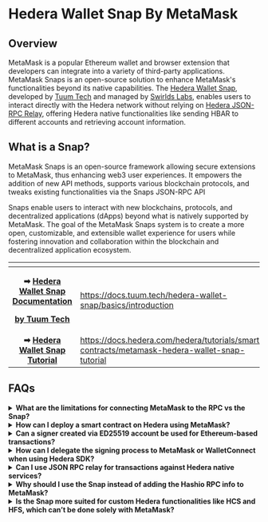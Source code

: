 # Hedera Wallet Snap By MetaMask

## Overview

MetaMask is a popular Ethereum wallet and browser extension that developers can integrate into a variety of third-party applications. MetaMask Snaps is an open-source solution to enhance MetaMask's functionalities beyond its native capabilities. The [Hedera Wallet Snap](https://snaps.metamask.io/snap/npm/hashgraph/hedera-wallet-snap/), developed by [Tuum Tech](https://www.tuum.tech/) and managed by [Swirlds Labs](https://swirldslabs.com/), enables users to interact directly with the Hedera network without relying on [Hedera JSON-RPC Relay](https://github.com/hashgraph/hedera-json-rpc-relay), offering Hedera native functionalities like sending HBAR to different accounts and retrieving account information.

## What is a Snap?

MetaMask Snaps is an open-source framework allowing secure extensions to MetaMask, thus enhancing web3 user experiences. It empowers the addition of new API methods, supports various blockchain protocols, and tweaks existing functionalities via the Snaps JSON-RPC API

Snaps enable users to interact with new blockchains, protocols, and decentralized applications (dApps) beyond what is natively supported by MetaMask. The goal of the MetaMask Snaps system is to create a more open, customizable, and extensible wallet experience for users while fostering innovation and collaboration within the blockchain and decentralized application ecosystem.

<table data-card-size="large" data-view="cards"><thead><tr><th align="center"></th><th data-hidden data-card-target data-type="content-ref"></th></tr></thead><tbody><tr><td align="center"><p><strong>➡</strong> <a href="https://docs.tuum.tech/hedera-wallet-snap/basics/introduction"><strong>Hedera Wallet Snap Documentation</strong></a></p><p><a href="https://docs.tuum.tech/hedera-wallet-snap/basics/introduction"><strong>by Tuum Tech</strong></a></p></td><td><a href="https://docs.tuum.tech/hedera-wallet-snap/basics/introduction">https://docs.tuum.tech/hedera-wallet-snap/basics/introduction</a></td></tr><tr><td align="center"><strong>➡</strong> <a href="https://docs.hedera.com/hedera/tutorials/smart-contracts/metamask-hedera-wallet-snap-tutorial"><strong>Hedera Wallet Snap Tutorial</strong></a></td><td><a href="https://docs.hedera.com/hedera/tutorials/smart-contracts/metamask-hedera-wallet-snap-tutorial">https://docs.hedera.com/hedera/tutorials/smart-contracts/metamask-hedera-wallet-snap-tutorial</a></td></tr></tbody></table>

## FAQs

<details>

<summary><strong>What are the limitations for connecting MetaMask to the RPC vs the Snap?</strong></summary>

The Hedera JSON RPC Relay supports only the methods defined at [Hedera JSON RPC Relay Methods](https://playground.open-rpc.org/?schemaUrl=https%3A%2F%2Fraw.githubusercontent.com%2Fhashgraph%2Fhedera-json-rpc-relay%2Fmain%2Fdocs%2Fopenrpc.json), which are limited to Hedera Smart Contract Services. In contrast, the Hedera Wallet Snap uses the Hedera SDK to interact natively with the ledger, allowing the future support of a wider range of Hedera services like Hedera Token Service, Hedera Consensus Service, and Hedera File Service, beyond just smart contracts.

</details>

<details>

<summary><strong>How can I deploy a smart contract on Hedera using MetaMask?</strong></summary>

To deploy a smart contract on Hedera using MetaMask, you will need to use the [Hedera JSON RPC relay](https://docs.hedera.com/hedera/core-concepts/smart-contracts/deploying-smart-contracts/json-rpc-relay). You can deploy using tools compatible with EVM-based chains. For detailed steps, refer to [Deploying Smart Contracts on Hedera](../../tutorials/smart-contracts/deploy-your-first-smart-contract.md).

</details>

<details>

<summary><strong>Can a signer created via ED25519 account be used for Ethereum-based transactions?</strong></summary>

No, you cannot use a signer created via ED25519 for Ethereum-based transactions due to the difference in cryptographic algorithms and key formats. EVM uses ECDSA with the secp256k1 curve, which is different from ED25519. For interacting directly with smart contracts on Hedera, only ECDSA-based accounts can be used.

</details>

<details>

<summary><strong>How can I delegate the signing process to MetaMask or WalletConnect when using Hedera SDK?</strong></summary>

Currently, there is no direct way to delegate the signing process to MetaMask or WalletConnect for transactions composed by the Hedera SDK, as they do not provide private keys of users.

</details>

<details>

<summary><strong>Can I use JSON RPC relay for transactions against Hedera native services?</strong></summary>

The Hedera JSON RPC relay exposes specific methods, as detailed in [Hedera JSON RPC Relay Methods](https://playground.open-rpc.org/?schemaUrl=https%3A%2F%2Fraw.githubusercontent.com%2Fhashgraph%2Fhedera-json-rpc-relay%2Fmain%2Fdocs%2Fopenrpc.json). You can use these methods for transactions with Hedera’s smart contracts. The Hedera Wallet Snap, using the Hedera SDK, can perform all Hedera transactions and will eventually support interactions with smart contracts as well.

</details>

<details>

<summary><strong>Why should I use the Snap instead of adding the Hashio RPC info to MetaMask?</strong></summary>

While Hashio RPC and other RPCs are limited to methods exposed by the Hedera JSON RPC relay, the Hedera Wallet Snap, using the Hedera SDK natively, offers access to all Hedera native features, including Hedera Token Service, Hedera File Service, and Hedera Consensus Service, enabling a broader range of interactions beyond smart contracts.

</details>

<details>

<summary><strong>Is the Snap more suited for custom Hedera functionalities like HCS and HFS, which can’t be done solely with MetaMask?</strong></summary>

Yes, that’s correct. The Hedera Wallet Snap is ideal for custom Hedera functionalities. It uses the Hedera SDK for all operations, allowing for native interactions with the full spectrum of Hedera’s offerings.

</details>
